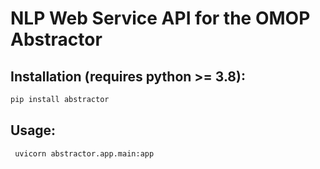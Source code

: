# NLP Web Service API for the OMOP Abstractor

## Installation (requires python >= 3.8):
```bash
pip install abstractor
```
## Usage:
```bash
 uvicorn abstractor.app.main:app
```
